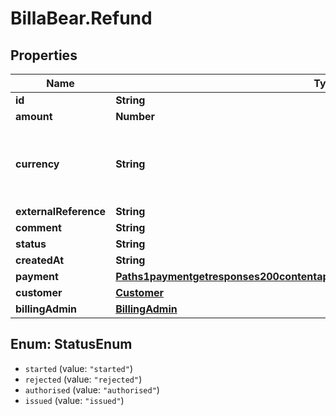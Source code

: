 # BillaBear.Refund

## Properties
Name | Type | Description | Notes
------------ | ------------- | ------------- | -------------
**id** | **String** |  | [optional] 
**amount** | **Number** |  | [optional] 
**currency** | **String** | Three-letter ISO currency code. Must be upper-case | [optional] 
**externalReference** | **String** |  | [optional] 
**comment** | **String** |  | [optional] 
**status** | **String** |  | [optional] 
**createdAt** | **String** |  | [optional] 
**payment** | [**Paths1paymentgetresponses200contentapplication1jsonschemapropertiesdataitems**](Paths1paymentgetresponses200contentapplication1jsonschemapropertiesdataitems.md) |  | [optional] 
**customer** | [**Customer**](Customer.md) |  | [optional] 
**billingAdmin** | [**BillingAdmin**](BillingAdmin.md) |  | [optional] 

<a name="StatusEnum"></a>
## Enum: StatusEnum

* `started` (value: `"started"`)
* `rejected` (value: `"rejected"`)
* `authorised` (value: `"authorised"`)
* `issued` (value: `"issued"`)

